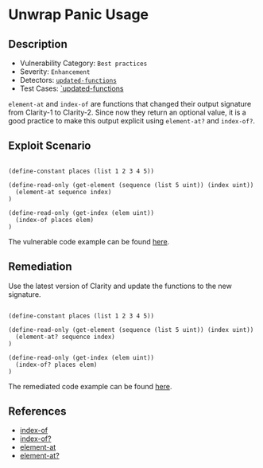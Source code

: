 # Unwrap Panic Usage 
## Description
- Vulnerability Category: `Best practices`
- Severity: `Enhancement`
- Detectors: [`updated-functions`](https://github.com/CoinFabrik/stacy/blob/main/stacks_analyzer/detectors/UpdatedFunctionsDetector.py)
- Test Cases: [`updated-functions](https://github.com/CoinFabrik/stacy/tree/main/tests/updated_functions)

`element-at` and `index-of` are functions that changed their output signature from Clarity-1 to Clarity-2.
Since now they return an optional value, it is a good practice to make this output explicit using `element-at?` and `index-of?`.
## Exploit Scenario

```clarity

(define-constant places (list 1 2 3 4 5))

(define-read-only (get-element (sequence (list 5 uint)) (index uint))
  (element-at sequence index)
)

(define-read-only (get-index (elem uint))
  (index-of places elem)
)

```


The vulnerable code example can be found [here](https://github.com/CoinFabrik/stacy/blob/main/tests/updated_functions/vulnerable-example/undated_functions.clar).

## Remediation

Use the latest version of Clarity and update the functions to the new signature.

```clarity

(define-constant places (list 1 2 3 4 5))

(define-read-only (get-element (sequence (list 5 uint)) (index uint))
  (element-at? sequence index)
)

(define-read-only (get-index (elem uint))
  (index-of? places elem)
)
```

The remediated code example can be found [here](https://github.com/CoinFabrik/stacy/blob/main/tests/updated_functions/remediated-example/undated_functions.clar).



## References
- [index-of](https://docs.stacks.co/clarity/functions#index-of)
- [index-of?](https://docs.stacks.co/clarity/functions#index-of?)
- [element-at](https://docs.stacks.co/clarity/functions#element-at)
- [element-at?](https://docs.stacks.co/clarity/functions#element-at?)
